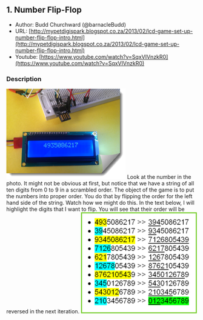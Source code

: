 ## 1. Number Flip-Flop

* Author: Budd Churchward (@barnacleBudd)
* URL: [http://mypetdigispark.blogspot.co.za/2013/02/lcd-game-set-up-number-flip-flop-intro.html](http://mypetdigispark.blogspot.co.za/2013/02/lcd-game-set-up-number-flip-flop-intro.html)
* Youtube: [https://www.youtube.com/watch?v=SqxVIVnzkR0](https://www.youtube.com/watch?v=SqxVIVnzkR0)

### Description
![Number Flip-Flop](images/REV01.png?raw=true "Number Flip-Flop")
Look at the number in the photo. It might not be obvious at first, but notice that we have a string of all ten digits from 0 to 9 in a scrambled order.
The object of the game is to put the numbers into proper order. You do that by flipping the order for the left hand side of the string. Watch how we might do this.
In the text below, I will highlight the digits that I want to flip. You will see that their order will be reversed in the next iteration.
![Numbers](images/numbers.png?raw=true "Numbers")
